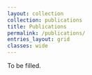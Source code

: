 ```yaml
---
layout: collection
collection: publications
title: Publications
permalink: /publications/
entries_layout: grid
classes: wide
---
```


To be filled.
